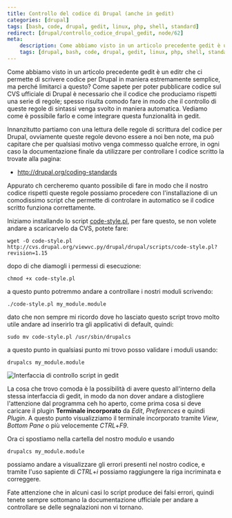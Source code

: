 ```yaml
---
title: Controllo del codice di Drupal (anche in gedit)
categories: [drupal]
tags: [bash, code, drupal, gedit, linux, php, shell, standard]
redirect: [drupal/controllo_codice_drupal_gedit, node/62]
meta:
    description: Come abbiamo visto in un articolo precedente gedit è un editr che ci permette di scrivere codice per Drupal in maniera estremamente semplice, ma perché limitarci a questo? Come sapete per poter pubblicare codice sul CVS ufficiale di Drupal è necessario che il codice che produciamo rispetti una serie di regole; spesso risulta comodo fare in modo che il controllo di queste regole di sintassi venga svolto in maniera automatica. Vediamo come è possibile farlo e come integrare questa funzionalità in gedit.
    tags: [drupal, bash, code, drupal, gedit, linux, php, shell, standard]
---
```

Come abbiamo visto in un articolo precedente gedit è un editr che ci permette di scrivere codice per Drupal in maniera estremamente semplice, ma perché limitarci a questo? Come sapete per poter pubblicare codice sul CVS ufficiale di Drupal è necessario che il codice che produciamo rispetti una serie di regole; spesso risulta comodo fare in modo che il controllo di queste regole di sintassi venga svolto in maniera automatica. Vediamo come è possibile farlo e come integrare questa funzionalità in gedit.
<!--break-->
Innanzitutto partiamo con una lettura delle regole di scrittura del codice per Drupal, ovviamente queste regole devono essere a noi ben note, ma può capitare che per qualsiasi motivo venga commesso qualche errore, in ogni caso la documentazione finale da utilizzare per controllare l codice scritto la trovate alla pagina:

  * http://drupal.org/coding-standards

Appurato ch cercheremo quanto possibile di fare in modo che il nostro codice rispetti queste regole possiamo procedere con l'installazione di un comodissimo script che permette di controlare in automatico se il codice scritto funziona correttamente.

Iniziamo installando lo script <a href="http://cvs.drupal.org/viewvc.py/drupal/drupal/scripts/code-style.pl">code-style.pl</a>, per fare questo, se non volete andare a scaricarvelo da CVS, potete fare:
~~~language-php
wget -O code-style.pl http://cvs.drupal.org/viewvc.py/drupal/drupal/scripts/code-style.pl?revision=1.15

~~~

dopo di che diamogli i permessi di esecuzione:
~~~language-php
chmod +x code-style.pl

~~~

a questo punto potremmo andare a controllare i nostri moduli scrivendo:
~~~language-php
./code-style.pl my_module.module

~~~

dato che non sempre mi ricordo dove ho lasciato questo script trovo molto utile andare ad inserirlo tra gli applicativi di default, quindi:
~~~language-php
sudo mv code-style.pl /usr/sbin/drupalcs

~~~

a questo punto in qualsiasi punto mi trovo posso validare i moduli usando:
~~~language-php
drupalcs my_module.module

~~~


<img src="http://mavimo.org/files/gedit-code.png" alt="Interfaccia di controllo script in gedit" />

La cosa che trovo comoda è la possibilità di avere questo all'interno della stessa interfaccia di gedit, in modo da non dover andare a distogliere l'attenzione dal programma ceh ho aperto, come prima cosa si deve caricare il plugin **Terminale incorporato** da _Edit_, _Preferences_ e quindi _Plugin_. A questo punto visualizziamo il terminale incorporato tramite _View_, _Bottom Pane_ o più velocemente _CTRL_+_F9_.

Ora ci spostiamo nella cartella del nostro modulo e usando
~~~language-php
drupalcs my_module.module

~~~

possiamo andare a visualizzare gli errori presenti nel nostro codice, e tramite l'uso sapiente di _CTRL_+_i_ possiamo raggiungere la riga incriminata e correggere.

Fate attenzione che in alcuni casi lo script produce dei falsi errori, quindi tenete sempre sottomano la documentazione ufficiale per andare a controllare se delle segnalazioni non vi tornano.
